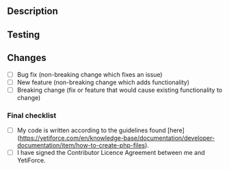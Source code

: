 <!--- If your pull request includes a script, please submit it [here] (https://github.com/YetiForceCompany/YetiForceScripts) -->

## Description
<!--- Provide a detailed description of what changes are included in your pull request -->

## Testing
<!--- Please describe in detail how to test your changes. -->

## Changes
<!--- What kind of changes are included in your pull request? Put an `x` in all the boxes that apply: -->
- [ ] Bug fix (non-breaking change which fixes an issue)
- [ ] New feature (non-breaking change which adds functionality)
- [ ] Breaking change (fix or feature that would cause existing functionality to change)

### Final checklist
<!--- Go over all the following points and check all the boxes that apply. --->
<!--- We require everyone who wants to contribute to our project to sign the Contributor License Agreement. If you haven’t, please send us an email to cla@yetiforce.com and we will send you the form. --->
- [ ] My code is written according to the guidelines found [here] (https://yetiforce.com/en/knowledge-base/documentation/developer-documentation/item/how-to-create-php-files).
- [ ] I have signed the Contributor Licence Agreement between me and YetiForce.

<!--- Your pull request will be tested via Travis CI to automatically indicate that your changes do not prevent compilation. --->

<!--- If it reports back that there are problems, you can log into the Travis system and check the log report for your pull request to see what the problem was. --->

<!--- Please check on your pull request from time to time, in case we have questions or need some extra information. --->
